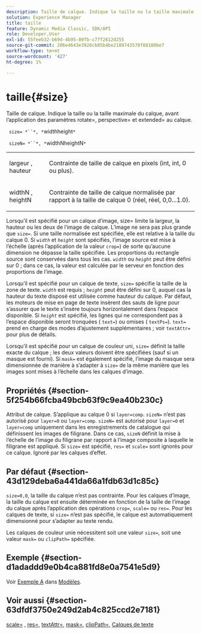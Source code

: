 ```yaml
---
description: Taille de calque. Indique la taille ou la taille maximale du calque, avant l’application des paramètres rotate=, perspective= et extended= au calque.
solution: Experience Manager
title: taille
feature: Dynamic Media Classic, SDK/API
role: Developer,User
exl-id: 55feeb32-b69d-4b95-80fb-c77f2612d255
source-git-commit: 206e4643e3926cb85b4be2189743578f88180be7
workflow-type: tm+mt
source-wordcount: '427'
ht-degree: 1%

---
```


# taille{#size}

Taille de calque. Indique la taille ou la taille maximale du calque, avant l’application des paramètres rotate=, perspective= et extended= au calque.

` size= *``*, *`widthheight`*`

` sizeN= *``*, *`widthNheightN`*`

<table id="simpletable_FBE17D736F93485AA0053BF447B4CC9F"> 
 <tr class="strow"> 
  <td class="stentry"> <p> <span class="codeph"> <span class="varname"> largeur  </span>,  <span class="varname"> hauteur  </span> </span> </p> </td> 
  <td class="stentry"> <p>Contrainte de taille de calque en pixels (int, int, 0 ou plus). </p> </td> 
 </tr> 
 <tr class="strow"> 
  <td class="stentry"> <p> <span class="codeph"> <span class="varname"> widthN  </span>,  <span class="varname"> heightN  </span> </span> </p> </td> 
  <td class="stentry"> <p>Contrainte de taille de calque normalisée par rapport à la taille de calque 0 (réel, réel, 0,0...1.0). </p> </td> 
 </tr> 
</table>

Lorsqu’il est spécifié pour un calque d’image, size= limite la largeur, la hauteur ou les deux de l’image de calque. L’image ne sera pas plus grande que `size=`. Si une taille normalisée est spécifiée, elle est relative à la taille du calque 0. Si *`width`* et *`height`* sont spécifiés, l’image source est mise à l’échelle (après l’application de la valeur `crop=`) de sorte qu’aucune dimension ne dépasse la taille spécifiée. Les proportions du rectangle source sont conservées dans tous les cas. *`width`* ou *`height`* peut être défini sur 0 ; dans ce cas, la valeur est calculée par le serveur en fonction des proportions de l’image.

Lorsqu’il est spécifié pour un calque de texte, `size=` spécifie la taille de la zone de texte. *`width`* est requis ;  *`height`* peut être défini sur 0, auquel cas la hauteur du texte disposé est utilisée comme hauteur du calque. Par défaut, les moteurs de mise en page de texte insèrent des sauts de ligne pour s’assurer que le texte s’insère toujours horizontalement dans l’espace disponible. Si *`height`* est spécifié, les lignes qui ne correspondent pas à l’espace disponible seront tronquées ( `text=`) ou omises ( `textPs=`). `text=` prend en charge des modes d’ajustement supplémentaires ; voir  `textAttr=` pour plus de détails.

Lorsqu’il est spécifié pour un calque de couleur uni, `size=` définit la taille exacte du calque ; les deux valeurs doivent être spécifiées (sauf si un masque est fourni). Si `mask=` est également spécifié, l’image du masque sera dimensionnée de manière à s’adapter à `size=` de la même manière que les images sont mises à l’échelle dans les calques d’image.

## Propriétés {#section-5f254b66fcba49bcb63f9c9ea40b230c}

Attribut de calque. S’applique au calque 0 si `layer=comp`. `sizeN=` n’est pas autorisé pour  `layer=0` ou  `layer=comp`. `sizeN=` est autorisé pour  `layer=0` et  `layer=comp` uniquement dans les enregistrements de catalogue qui définissent les images de filigrane. Dans ce cas, `sizeN` définit la mise à l’échelle de l’image du filigrane par rapport à l’image composite à laquelle le filigrane est appliqué. Si `size=` est spécifié, `res=` et `scale=` sont ignorés pour ce calque. Ignoré par les calques d’effet.

## Par défaut {#section-43d129deba6a441da66a1fdb63d1c85c}

`size=0,0`, la taille du calque n’est pas contrainte. Pour les calques d’image, la taille du calque est ensuite déterminée en fonction de la taille de l’image du calque après l’application des opérations `crop=`, `scale=` ou `res=`. Pour les calques de texte, si `size=` n’est pas spécifié, le calque est automatiquement dimensionné pour s’adapter au texte rendu.

Les calques de couleur unie nécessitent soit une valeur `size=`, soit une valeur `mask=` ou `clipPath=` spécifiée.

## Exemple {#section-d1adaddd9e0b4ca881fd8e0a7541e5d9}

Voir [Exemple A](../../../../../is-api/http-ref/image-serving-api-ref/c-http-protocol-reference/c-templates/r-example-a.md#reference-c78ea82e8a1646738e764fa6685dfbac) dans [Modèles](../../../../../is-api/http-ref/image-serving-api-ref/c-http-protocol-reference/c-templates/c-templates.md#concept-3cd2d2adae0e41b2979b9640244d4d3e).

## Voir aussi {#section-63dfdf3750e249d2ab4c825ccd2e7181}

[scale=](../../../../../is-api/http-ref/image-serving-api-ref/c-http-protocol-reference/c-command-reference/r-is-http-scale.md#reference-098c30cea1764f189e6f7c7e400cc065) ,  [res=](../../../../../is-api/http-ref/image-serving-api-ref/c-http-protocol-reference/c-command-reference/r-res.md#reference-3d6fe416801148dea0f786f2b5169e55),  [textAttr=](../../../../../is-api/http-ref/image-serving-api-ref/c-http-protocol-reference/c-command-reference/r-textattr.md#reference-ff00484fa3244286abeff34911f7ec0d),  [mask=](../../../../../is-api/http-ref/image-serving-api-ref/c-http-protocol-reference/c-command-reference/r-mask.md#reference-922254e027404fb890b850e2723ee06e),  [clipPath=](../../../../../is-api/http-ref/image-serving-api-ref/c-http-protocol-reference/c-command-reference/r-clippath.md#reference-8139b1b52dc54749b51b109521ddf83d),  [Calques de texte](../../../../../is-api/http-ref/image-serving-api-ref/c-http-protocol-reference/c-text-formatting/r-text-layers.md#reference-47e78cfb18134db5ab09e17af14a6a8f)
